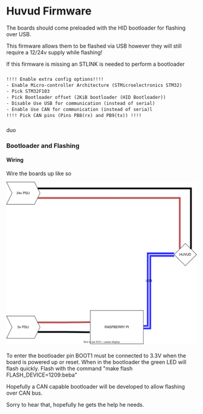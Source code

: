 # Huvud Firmware

The boards should come preloaded with the HID bootloader for flashing over USB.

This firmware allows them to be flashed via USB however they will still require a 12/24v supply while flashing!

If this firmware is missing an STLINK is needed to perform a bootloader 

###

```
!!!! Enable extra config options!!!!
- Enable Micro-controller Architecture (STMicroelectronics STM32)
- Pick STM32F103
- Pick Bootloader offset (2KiB bootloader (HID Bootloader))
- Disable Use USB for communication (instead of serial)
- Enable Use CAN for communication (instead of seria)l
!!!! Pick CAN pins (Pins PB8(rx) and PB9(tx)) !!!!
```

### 
duo 
### Bootloader and Flashing

#### Wiring

Wire the boards up like so

![](images/huvud_flash_wiring.svg)



####



To enter the bootloader pin BOOT1 must be connected to  3.3V when the board is powered up or reset. When in the bootloader the  green LED will flash quickly. Flash with the command "make flash  FLASH_DEVICE=1209:beba"

Hopefully a CAN capable bootloader will be developed to allow flashing over CAN bus.


Sorry to hear that, hopefully he gets the help he needs.
